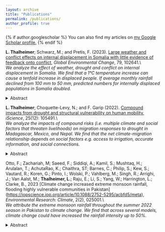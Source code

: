 ```yaml
---
layout: archive
title: "Publications"
permalink: /publications/
author_profile: true
---
```


{% if author.googlescholar %}
  You can also find my articles on <u><a href="{{https://scholar.google.com/citations?user=0nAv_MEAAAAJ&hl=en}}">my Google Scholar profile</a>.</u>
{% endif %}

**L. Thalheimer**; Schwarz, M.; and Pretis, F. (2023). [Large weather and conflict effects on internal displacement in Somalia with little evidence of feedback onto conflict](https://www.sciencedirect.com/science/article/pii/S0959378023000079), *Global Environmental Change*, 79, 102641.\\
\
*We analyze the effect of weather, drought and conflict on internal displacement in Somalia. We find that a 1°C temperature increase can cause a tenfold increase in displaced people. If average monthly rainfall declined from 100 mm to 50 mm, predicted numbers for internally displaced populations in Somalia doubled.*

<details>
<summary>Abstract</summary>
Extreme weather and conflict may drive forced displacement. However, their individual contribution to displacement is not fully understood due to challenges around isolating individual channels of causality. Here, we use novel disaggregated data on internal displacement in all of Somalia’s subregions from 2016 to 2018 broken down by reported reason of displacement and combine it with weather and conflict data. This allows us to isolate the effects of extreme weather and conflict on forced displacement, as well as the effects of displacement on conflict itself. We find large non-linear effects of weather on displacement where an increase in temperature anomalies from 1 °C to 2 °C (to approx. 1.5 standard deviations, SD) leads to a tenfold increase in displaced people, and a reduction in precipitation from 50 mm to 0 mm (approx. 1.5SD) leads to around a fourfold increase in displacement. We find significant effects of conflict events on displacement (which are masked when the data is aggregated) with a 1.5 standard deviation increase in conflict events increasing displacement 50-fold. We further show that displacement itself has little detectable effect on the occurrence of conflict events.
</details>

**L. Thalheimer**; Choquette-Levy, N.; and F. Garip (2022). [Compound impacts from drought and structural vulnerability on human mobility](https://www.sciencedirect.com/science/article/pii/S2589004222017631), *iScience*, 25(12): 105491.\\
\
*We analyze the impacts of compound risks (i.e. multiple climate and social factors that threaten livelihoods) on migration responses to drought in Madagascar, Mexico, and Nepal. We find that the net climate-migration relationship depends on social factors e.g. access to irrigation, accurate information, and social connections.*

<details>
<summary>Abstract</summary>
Extreme dry events already disrupt populations’ ability to migrate. In a warming climate, compound drought events could amplify vulnerability and drive forced migration. Here, we contribute the first multi-method research design on societal impacts from compound drought events. We show how mobility patterns are shaped by the intersection of drought and social vulnerability factors in three drought-prone countries – Madagascar, Nepal, and Mexico. We find that internal migration in agricultural communities in Mexico increased by 14 to 24 basis points from 1991 to 2018 and will prospectively increase by 2 to 15 basis points in Nepal in case of a compound drought event in 2025. We show that consecutive drought events exacerbate structural vulnerabilities, limiting migrants’ adaptation options, including long-range migration. We conclude that the additional social pre-conditions, e.g., social isolation and lack of accurate information, ultimately limit migration as an adaptation option for households vulnerable to compound drought events.
</details>

Otto, F.; Zachariah, M; Saeed, F.; Siddiqi, A.; Kamil, S.; Mushtaq, H.; Arulalan, T.; AchutaRao, K.; Chaithra, ST; Barnes, C.; Philip, S.; Kew, S.; Vautard, R.; Koren, G.; Pinto, I.; Wolski, P.; Vahlberg, M.; Singh, R.; Arrighi, J.; Van Aalst, M.; **Thalheimer, L.**; Raju, E.; Li, S.; Yang, W.; Harrington, L.; Clarke, B., 2023 [Climate change increased extreme monsoon rainfall, flooding highly vulnerable communities in Pakistan] (https://iopscience.iop.org/article/10.1088/2752-5295/acbfd5/meta), *Environmental Research: Climate*, 2(2), 025001.\\
\
*We attribute the extreme monsoon rainfall throughout the summer 2022 season in Pakistan to climate change. We find that across several models, climate change could have increased the rainfall intensity up to 50%.*

<details>
<summary>Abstract</summary>
As a direct consequence of extreme monsoon rainfall throughout the summer 2022 season Pakistan experienced the worst flooding in its history. We employ a probabilistic event attribution methodology as well as a detailed assessment of the dynamics to understand the role of climate change in this event. Many of the available state-of-the-art climate models struggle to simulate these rainfall characteristics. Those that pass our evaluation test generally show a much smaller change in likelihood and intensity of extreme rainfall than the trend we found in the observations. This discrepancy suggests that long-term variability, or processes that our evaluation may not capture, can play an important role, rendering it infeasible to quantify the overall role of human-induced climate change. However, the majority of models and observations we have analysed show that intense rainfall has become heavier as Pakistan has warmed. Some of these models suggest climate change could have increased the rainfall intensity up to 50%. The devastating impacts were also driven by the proximity of human settlements, infrastructure (homes, buildings, bridges), and agricultural land to flood plains, inadequate infrastructure, limited ex-ante risk reduction capacity, an outdated river management system, underlying vulnerabilities driven by high poverty rates and socioeconomic factors (e.g. gender, age, income, and education), and ongoing political and economic instability. Both current conditions and the potential further increase in extreme peaks in rainfall over Pakistan in light of anthropogenic climate change, highlight the urgent need to reduce vulnerability to extreme weather in Pakistan.
</details>